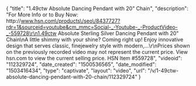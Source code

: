 {
    "title": "1.49ctw Absolute  Dancing Pendant with 20\" Chain",
    "description": "For More Info or to Buy Now: http:\/\/www.hsn.com\/products\/seo\/8437727?rdr=1&sourceid=youtube&cm_mmc=Social-_-Youtube-_-ProductVideo-_-559728\r\n1.49ctw Absolute Sterling Silver Dancing Pendant with 20\" Chain\nA little shimmy with your shine? Coming right up! Enjoy innovative design that serves classic, finejewelry style with modern,...\r\nPrices shown on the previously recorded video may not represent the current price.  View hsn.com to view the current selling price. HSN Item #559728",
    "videoid": "112329724",
    "date_created": "1500536565",
    "date_modified": "1503416434",
    "type": "captivate",
    "layout": "video",
    "url": "\/v\/1-49ctw-absolute-dancing-pendant-with-20-chain\/112329724"
}